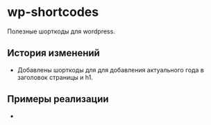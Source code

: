 # wp-shortcodes
Полезные шорткоды для wordpress.

## История изменений
+ Добавлены шорткоды для для добавления актуального года в заголовок страницы и h1. 

## Примеры реализации
+ [casino.ru]:https://casino.ru
